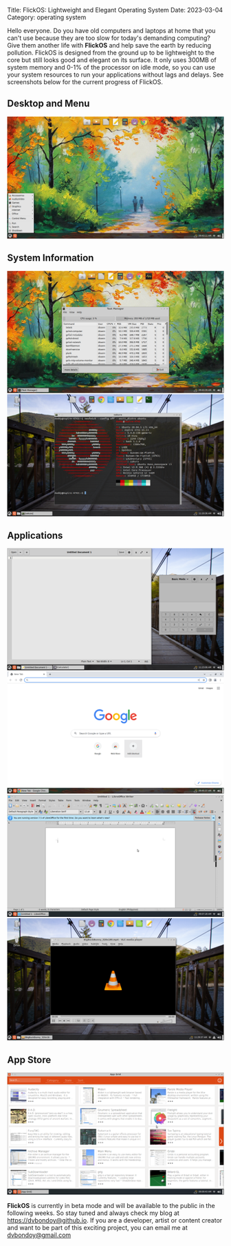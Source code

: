 Title: FlickOS: Lightweight and Elegant Operating System
Date: 2023-03-04
Category: operating system

Hello everyone. Do you have old computers and laptops at home that you can't use because they are too slow for today's demanding computing? Give them another life with **FlickOS** and help save the earth by reducing pollution. FlickOS is designed from the ground up to be lightweight to the core but still looks good and elegant on its surface. It only uses  300MB of system memory and 0-1% of the processor on idle mode, so you can use your system resources to run your applications without lags and delays. See screenshots below for the current progress of FlickOS.

## Desktop and Menu
![The Desktop](/images/desktop2.png)

## System Information
![The Task manager](/images/task-manager2.png)
![Neofetch](/images/sysinfo.png)

## Applications
![other](/images/text-calc.png)
![browser](/images/chrome.png)
![office](/images/writer.png)
![vlc](/images/vlc.png)

## App Store
![appgrid](/images/appgrid.png)

**FlickOS** is currently in beta mode and will be available to the public in the following weeks. So stay tuned and always check my blog at [https://dvbondoy@github.io](https://dvbondoy@github.io). If you are a developer, artist or content creator and want to be part of this exciting project, you can email me at <dvbondoy@gmail.com>